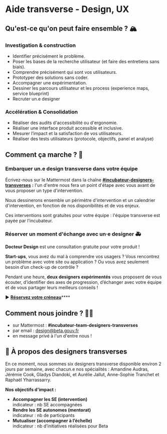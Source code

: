 # Aide transverse - Design, UX

## **Qu'est-ce qu'on peut faire ensemble ? 🏔**

### **Investigation & construction**

* Identifier précisément le problème.
* Poser les bases de la recherche utilisateur (et faire des entretiens sans biais).
* Comprendre précisément qui sont vos utilisateurs.
* Prototyper des solutions sans coder.
* Accompagner une expérimentation.
* Dessiner les parcours utilisateur et les process (experience maps, service blueprint)
* Recruter un.e designer

### **Accélération & Consolidation**

* Réaliser des audits d'accessibilité ou d'ergonomie.
* Réaliser une interface produit accessible et inclusive.
* Mesurer l’impact et la satisfaction de vos utilisateurs.
* Réaliser des tests utilisateurs (protocole, objectifs, panel et analyse)

## Comment ça marche ? 👀

### Embarquer un.e design transverse dans votre équipe

Écrivez-nous sur le Mattermost dans la chaîne [**#incubateur-designers-transverses**](https://mattermost.incubateur.net/betagouv/channels/incubateur-team-designers-transverses) **:** l'un d'entre nous fera un point d'étape avec vous avant de vous proposer un type d'intervention.

Nous dessinerons ensemble un périmètre d'intervention et un calendrier d'intervention, en fonction de nos disponibilités et de vos enjeux.

Ces interventions sont gratuites pour votre équipe : l'équipe transverse est payée par l'incubateur.

### Réserver un moment d'échange avec un·e designer 🚑

**Docteur Design** est une consultation gratuite pour votre produit !

**Start-ups**, vous avez du mal à comprendre vos usagers ? Vous rencontrez un problème avec votre site ou application ? Ou vous avez seulement besoin d’un check-up de contrôle ?

Pendant une heure, **deux designers expérimentés** vous proposent de vous écouter, d’identifier des axes de progression, d’échanger avec votre équipe et de vous partager leurs meilleurs conseils !

▶️ [**Réservez votre créneau**](https://airtable.com/shrPuyfNR9ggNsEaQ)\*\*\*\*

## **Comment nous joindre ? 👩‍💻**

* sur Mattermost : **#incubateur-team-designers-transverses**
* par email : [design@beta.gouv.fr](mailto:design@beta.gouv.fr)
* en message privé à l'un d'entre nous !

## **🌈 À propos des designers transverses**

En ce moment, nous sommes six designers transverse disponible environ 2 jours par semaine, avec chacun.e nos spécialités : Amandine Audras, Jérémie Cook, Gladys Diandoki, et Aurélie Jallut, Anne-Sophie Tranchet et Raphaël Yharrassarry.

**Nos objectifs d'impact :**

* **Accompagner les SE (intervention)**\
  indicateur : nb SE accompagnées
* **Rendre les SE autonomes (mentorat)**\
  indicateur : nb de participants
* **Mutualiser (accompagner à l’échelle)**\
  indicateur : nb d’initiatives réalisées pour Beta
